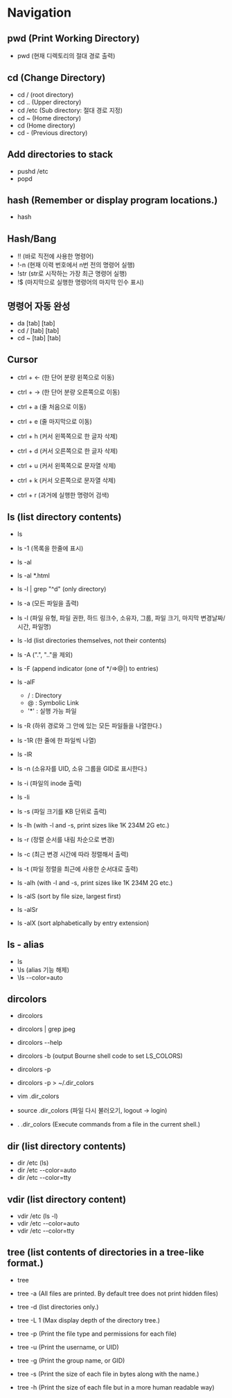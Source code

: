 # Navigation

## pwd (Print Working Directory)

- pwd (현재 디렉토리의 절대 경로 출력)

## cd (Change Directory)

- cd / (root directory)
- cd .. (Upper directory)
- cd /etc (Sub directory: 절대 경로 지정)
- cd ~ (Home directory)
- cd (Home directory)
- cd - (Previous directory)

## Add directories to stack

- pushd /etc
- popd

## hash (Remember or display program locations.)

- hash

## Hash/Bang

- !! (바로 직전에 사용한 명령어)
- !-n (현재 이력 번호에서 n번 전의 명령어 실행)
- !str (str로 시작하는 가장 최근 명령어 실행)
- !$ (마지막으로 실행한 명령어의 마지막 인수 표시)

## 명령어 자동 완성

- da [tab] [tab]
- cd / [tab] [tab]
- cd ~ [tab] [tab]

## Cursor

- ctrl + ← (한 단어 분량 왼쪽으로 이동)
- ctrl + → (한 단어 분량 오른쪽으로 이동)
- ctrl + a (줄 처음으로 이동)
- ctrl + e (줄 마지막으로 이동)

- ctrl + h (커서 왼쪽쪽으로 한 글자 삭제)
- ctrl + d (커서 오른쪽으로 한 글자 삭제)
- ctrl + u (커서 왼쪽쪽으로 문자열 삭제)
- ctrl + k (커서 오른쪽으로 문자열 삭제)

- ctrl + r (과거에 실행한 명령어 검색)

## ls (list directory contents)

- ls
- ls -1 (목록을 한줄에 표시)
- ls -al
- ls -al *.html
- ls -l | grep "^d" (only directory)

- ls -a (모든 파일을 촐력)
- ls -l (파일 유형, 파일 권한, 하드 링크수, 소유자, 그룹, 파일 크기, 마지막 변경날짜/시간, 파일명)

- ls -ld (list directories themselves, not their contents)
- ls -A (".", ".."을 제외)

- ls -F (append indicator (one of */=>@|) to entries)
- ls -alF
  - / : Directory
  - @ : Symbolic Link
  - '*' : 실행 가능 파일

- ls -R (하위 경로와 그 안에 있는 모든 파일들을 나열한다.)
- ls -1R (한 줄에 한 파일씩 나열)
- ls -lR

- ls -n (소유자를 UID, 소유 그룹을 GID로 표시한다.)

- ls -i (파일의 inode 출력)
- ls -li

- ls -s (파일 크기를 KB 단위로 출력)
- ls -lh (with -l and -s, print sizes like 1K 234M 2G etc.)

- ls -r (정렬 순서를 내림 차순으로 변경)
- ls -c (최근 변경 시간에 따라 정렬해서 출력)
- ls -t (파일 정렬을 최근에 사용한 순서대로 출력)

- ls -alh (with -l and -s, print sizes like 1K 234M 2G etc.)
- ls -alS (sort by file size, largest first)
- ls -alSr
- ls -alX (sort alphabetically by entry extension)

## ls - alias

- ls
- \ls (alias 기능 해제)
- \ls --color=auto

## dircolors

- dircolors
- dircolors | grep jpeg

- dircolors --help
- dircolors -b (output Bourne shell code to set LS_COLORS)
- dircolors -p
- dircolors -p > ~/.dir_colors
- vim .dir_colors

- source .dir_colors (파일 다시 불러오기, logout -> login)
- . .dir_colors (Execute commands from a file in the current shell.)

## dir (list directory contents)

- dir /etc (ls)
- dir /etc --color=auto
- dir /etc --color=tty

## vdir (list directory content)

- vdir /etc (ls -l)
- vdir /etc --color=auto
- vdir /etc --color=tty

## tree (list contents of directories in a tree-like format.)

- tree
- tree -a (All files are printed. By default tree does not print hidden files)
- tree -d (list directories only.)
- tree -L 1 (Max display depth of the directory tree.)

- tree -p (Print the file type and permissions for each file)
- tree -u (Print the username, or UID)
- tree -g (Print the group name, or GID)
- tree -s (Print the size of each file in bytes along with the name.)
- tree -h (Print the size of each file but in a more human readable way)
